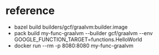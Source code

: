 # reference

* bazel build builders/gcf/graalvm:builder.image
* pack build my-func-graalvm --builder gcf/graalvm --env GOOGLE_FUNCTION_TARGET=functions.HelloWorld
* docker run --rm -p 8080:8080 my-func-graalvm